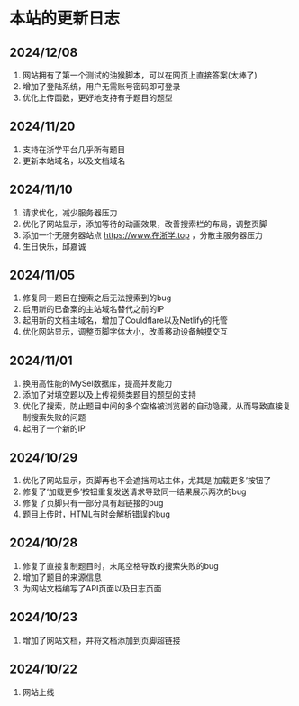 # 本站的更新日志

## 2024/12/08
1. 网站拥有了第一个测试的油猴脚本，可以在网页上直接答案(太棒了)
2. 增加了登陆系统，用户无需账号密码即可登录
3. 优化上传函数，更好地支持有子题目的题型

## 2024/11/20
1. 支持在浙学平台几乎所有题目
2. 更新本站域名，以及文档域名


## 2024/11/10
1. 请求优化，减少服务器压力
2. 优化了网站显示，添加等待的动画效果，改善搜索栏的布局，调整页脚
3. 添加一个无服务器站点 https://www.在浙学.top ，分散主服务器压力
4. 生日快乐，邱嘉诚


## 2024/11/05
1. 修复同一题目在搜索之后无法搜索到的bug
2. 启用新的已备案的主站域名替代之前的IP
3. 起用新的文档主域名，增加了Couldflare以及Netlify的托管
4. 优化网站显示，调整页脚字体大小，改善移动设备触摸交互

## 2024/11/01
1. 换用高性能的MySel数据库，提高并发能力
2. 添加了对填空题以及上传视频类题目的题型的支持
3. 优化了搜索，防止题目中间的多个空格被浏览器的自动隐藏，从而导致直接复制搜索失败的问题
4. 起用了一个新的IP

## 2024/10/29

1. 优化了网站显示，页脚再也不会遮挡网站主体，尤其是‘加载更多’按钮了
2. 修复了‘加载更多’按钮重复发送请求导致同一结果展示两次的bug
3. 修复了页脚只有一部分具有超链接的bug
4. 题目上传时，HTML有时会解析错误的bug

## 2024/10/28

1. 修复了直接复制题目时，末尾空格导致的搜索失败的bug
2. 增加了题目的来源信息
3. 为网站文档编写了API页面以及日志页面

## 2024/10/23

1. 增加了网站文档，并将文档添加到页脚超链接

## 2024/10/22

1. 网站上线
